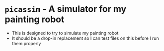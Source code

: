 # `picassim` - A simulator for my painting robot
- This is designed to try to simulate my painting robot
- It should be a drop-in replacement so I can test files on this before I run them properly
